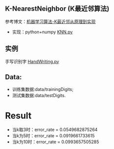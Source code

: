 ## K-NearestNeighbor (K最近邻算法)

参考博文：[机器学习算法-K最近邻从原理到实现](http://www.csuldw.com/2015/05/21/2015-05-21-KNN/)

- 实现：python+numpy   [KNN.py](https://github.com/csuldw/MachineLearning/KNN/KNN.py)

## 实例

手写识别字 [HandWriting.py](https://github.com/csuldw/MachineLearning/HandWriting.py)

## Data:

- 训练集数据:data/trainingDigits; 
- 测试集数据:data/testDigits.

# Result

- 当k取3时：error_rate = 0.0549682875264
- 当k为5时：error_rate = 0.0919661733615
- 当k为10时：error_rate = 0.0993657505285
